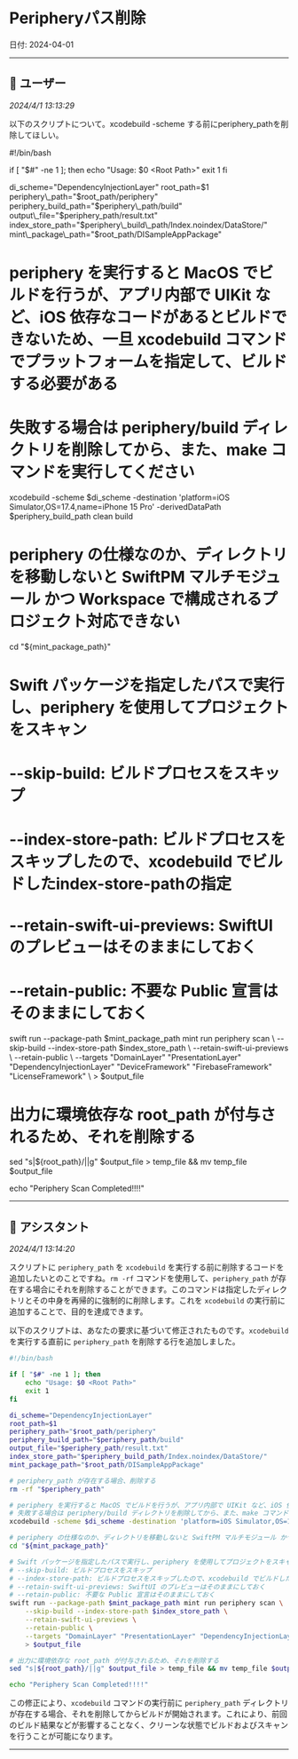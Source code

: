 # Peripheryパス削除

日付: 2024-04-01

---

## 👤 ユーザー
*2024/4/1 13:13:29*

以下のスクリプトについて。xcodebuild -scheme する前にperiphery\_pathを削除してほしい。

#!/bin/bash

if \[ "$#" -ne 1 \]; then
    echo "Usage: $0 &lt;Root Path&gt;"
    exit 1
fi

di\_scheme="DependencyInjectionLayer"
root\_path=$1
periphery\_path="$root\_path/periphery"
periphery\_build\_path="$periphery\_path/build"
output\_file="$periphery\_path/result.txt"
index\_store\_path="$periphery\_build\_path/Index.noindex/DataStore/"
mint\_package\_path="$root\_path/DISampleAppPackage"

# periphery を実行すると MacOS でビルドを行うが、アプリ内部で UIKit など、iOS 依存なコードがあるとビルドできないため、一旦 xcodebuild コマンドでプラットフォームを指定して、ビルドする必要がある
# 失敗する場合は periphery/build ディレクトリを削除してから、また、make コマンドを実行してください
xcodebuild -scheme $di\_scheme -destination 'platform=iOS Simulator,OS=17.4,name=iPhone 15 Pro' -derivedDataPath $periphery\_build\_path clean build

# periphery の仕様なのか、ディレクトリを移動しないと SwiftPM マルチモジュール かつ Workspace で構成されるプロジェクト対応できない
cd "${mint\_package\_path}"

# Swift パッケージを指定したパスで実行し、periphery を使用してプロジェクトをスキャン
# --skip-build: ビルドプロセスをスキップ
# --index-store-path: ビルドプロセスをスキップしたので、xcodebuild でビルドしたindex-store-pathの指定
# --retain-swift-ui-previews: SwiftUI のプレビューはそのままにしておく
# --retain-public: 不要な Public 宣言はそのままにしておく
swift run --package-path $mint\_package\_path mint run periphery scan \\
    --skip-build --index-store-path $index\_store\_path \\
    --retain-swift-ui-previews \\
    --retain-public \\
    --targets "DomainLayer" "PresentationLayer" "DependencyInjectionLayer" "DeviceFramework" "FirebaseFramework" "LicenseFramework" \\
    &gt; $output\_file

# 出力に環境依存な root\_path が付与されるため、それを削除する
sed "s|${root\_path}/||g" $output\_file &gt; temp\_file && mv temp\_file $output\_file

echo "Periphery Scan Completed!!!!"

---

## 🤖 アシスタント
*2024/4/1 13:14:20*

スクリプトに `periphery_path` を `xcodebuild` を実行する前に削除するコードを追加したいとのことですね。`rm -rf` コマンドを使用して、`periphery_path` が存在する場合にそれを削除することができます。このコマンドは指定したディレクトリとその中身を再帰的に強制的に削除します。これを `xcodebuild` の実行前に追加することで、目的を達成できます。

以下のスクリプトは、あなたの要求に基づいて修正されたものです。`xcodebuild` を実行する直前に `periphery_path` を削除する行を追加しました。

```bash
#!/bin/bash

if [ "$#" -ne 1 ]; then
    echo "Usage: $0 <Root Path>"
    exit 1
fi

di_scheme="DependencyInjectionLayer"
root_path=$1
periphery_path="$root_path/periphery"
periphery_build_path="$periphery_path/build"
output_file="$periphery_path/result.txt"
index_store_path="$periphery_build_path/Index.noindex/DataStore/"
mint_package_path="$root_path/DISampleAppPackage"

# periphery_path が存在する場合、削除する
rm -rf "$periphery_path"

# periphery を実行すると MacOS でビルドを行うが、アプリ内部で UIKit など、iOS 依存なコードがあるとビルドできないため、一旦 xcodebuild コマンドでプラットフォームを指定して、ビルドする必要がある
# 失敗する場合は periphery/build ディレクトリを削除してから、また、make コマンドを実行してください
xcodebuild -scheme $di_scheme -destination 'platform=iOS Simulator,OS=17.4,name=iPhone 15 Pro' -derivedDataPath $periphery_build_path clean build

# periphery の仕様なのか、ディレクトリを移動しないと SwiftPM マルチモジュール かつ Workspace で構成されるプロジェクト対応できない
cd "${mint_package_path}"

# Swift パッケージを指定したパスで実行し、periphery を使用してプロジェクトをスキャン
# --skip-build: ビルドプロセスをスキップ
# --index-store-path: ビルドプロセスをスキップしたので、xcodebuild でビルドしたindex-store-pathの指定
# --retain-swift-ui-previews: SwiftUI のプレビューはそのままにしておく
# --retain-public: 不要な Public 宣言はそのままにしておく
swift run --package-path $mint_package_path mint run periphery scan \
    --skip-build --index-store-path $index_store_path \
    --retain-swift-ui-previews \
    --retain-public \
    --targets "DomainLayer" "PresentationLayer" "DependencyInjectionLayer" "DeviceFramework" "FirebaseFramework" "LicenseFramework" \
    > $output_file

# 出力に環境依存な root_path が付与されるため、それを削除する
sed "s|${root_path}/||g" $output_file > temp_file && mv temp_file $output_file

echo "Periphery Scan Completed!!!!"
```

この修正により、`xcodebuild` コマンドの実行前に `periphery_path` ディレクトリが存在する場合、それを削除してからビルドが開始されます。これにより、前回のビルド結果などが影響することなく、クリーンな状態でビルドおよびスキャンを行うことが可能になります。

---
